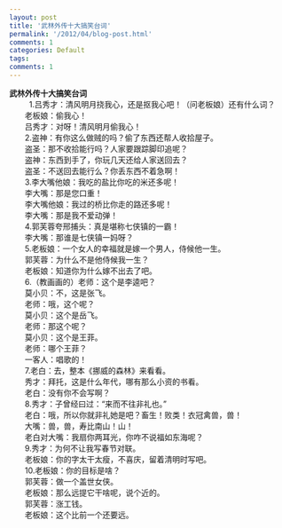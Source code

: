 ```yaml
---
layout: post
title: '武林外传十大搞笑台词'
permalink: '/2012/04/blog-post.html'
comments: 1
categories: Default
tags: 
comments: 1
---
```

<div><a href="http://2.bp.blogspot.com/-xYbjvN3R1lA/T3wzznD1DwI/AAAAAAAACxw/ZN2kpNp31-o/s1600/image-790074.png"><img alt="" border="0" id="BLOGGER_PHOTO_ID_5727509787859816194" src="http://2.bp.blogspot.com/-xYbjvN3R1lA/T3wzznD1DwI/AAAAAAAACxw/ZN2kpNp31-o/s320/image-790074.png"/></a><br/></div>

<div><b>武林外传十大搞笑台词</b></div>

<div>&nbsp; 　　1.吕秀才：清风明月挠我心，还是抠我心吧！（问老板娘）还有什么词？</div>

<div>　　老板娘：偷我心！</div>

<div>　　吕秀才：对呀！清风明月偷我心！</div>

<div>　　2.盗神：有你这么做贼的吗？偷了东西还帮人收拾屋子。</div>

 

<div>　　盗圣：那不收拾能行吗？人家要跟踪脚印追呢？</div>

<div>　　盗神：东西到手了，你玩几天还给人家送回去？</div>

<div>　　盗圣：不送回去能行么？你丢东西不着急啊！</div>

<div>　　3.李大嘴他娘：我吃的盐比你吃的米还多呢！</div>

<div>　　李大嘴：那是您口重！</div>

<div>　　李大嘴他娘：我过的桥比你走的路还多呢！</div>

<div>　　李大嘴：那是我不爱动弹！</div>

<div> 　　4.郭芙蓉夸邢捕头：真是堪称七侠镇的一霸！</div>

 

<div>　　李大嘴：那谁是七侠镇一妈呀？</div>

<div>　　5.老板娘：一个女人的幸福就是嫁一个男人，侍候他一生。</div>

<div>　　郭芙蓉：为什么不是他侍候我一生？</div>

<div>　　老板娘：知道你为什么嫁不出去了吧。</div>

<div>　　6.（教画画的）老师：这个是李逵吧？</div>

<div>　　莫小贝：不，这是张飞。</div>

<div>　　老师：哦，这个呢？</div>

<div>　　莫小贝：这个是岳飞。</div>

 

<div>　　老师：那这个呢？</div>

<div>　　莫小贝：这个是王菲。</div>

<div>　　老师：哪个王菲？</div>

<div>　　一客人：唱歌的！</div>

<div>　　7.老白：去，整本《挪威的森林》来看看。</div>

<div>　　秀才：拜托，这是什么年代，哪有那么小资的书看。</div>

<div>　　老白：没有你不会写啊？</div>

<div>　　8.秀才：子曾经曰过：“来而不往非礼也。”</div>

<div>　　老白：哦，所以你就非礼她是吧？畜生！败类！衣冠禽兽，兽！</div>

 

<div>　　大嘴：兽，兽，寿比南山！山！</div>

<div>　　老白对大嘴：我扇你两耳光，你咋不说福如东海呢？</div>

<div>　　9.秀才：为何不让我写春节对联。</div>

<div>　　老板娘：你的字太干太瘦，不喜庆，留着清明时写吧。</div>

<div>　　10.老板娘：你的目标是啥？</div>

<div>　　郭芙蓉：做一个盖世女侠。</div>

<div>　　老板娘：那么远提它干啥呢，说个近的。</div>

<div>　　郭芙蓉：涨工钱。</div>

 

<div>　　老板娘：这个比前一个还要远。</div>